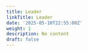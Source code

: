 ```yaml
---
title: Leader
linkTitle: Leader
date: '2025-05-10T22:55:00Z'
weight: 1
description: No content
draft: false
---
```




